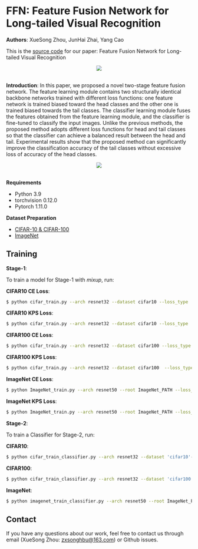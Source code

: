 # FFN: Feature Fusion Network for Long-tailed Visual Recognition
**Authors**: XueSong Zhou, JunHai Zhai, Yang Cao

This is the [source code](https://github.com/zxsong999/Feature-Fusion-Network.pytorch) for our  paper: Feature Fusion Network for Long-tailed Visual Recognition  

<div align="center">
  <img src="./images/DFFN.png" style="zoom:90%;"/>
</div><br/>

**Introduction**: In this paper, we proposed a novel two-stage feature fusion network. The feature learning module contains two structurally identical backbone networks trained with different loss functions: one feature network is trained biased toward the head classes and the other one is trained biased towards the tail classes. The classifier learning module fuses the features obtained from the feature learning module, and the classifier is fine-tuned to classify the input images. Unlike the previous methods, the proposed method adopts different loss functions for head and tail classes so that the classifier can achieve a balanced result between the head and tail. Experimental results show that the proposed method can significantly improve the classification accuracy of the tail classes without excessive loss of accuracy of the head classes.

<div align="center">
  <img src="./images/CE_KPS_DFFN_.png" style="zoom:90%;"/>
</div><br/>

**Requirements**

* Python 3.9
* torchvision 0.12.0
* Pytorch 1.11.0

**Dataset Preparation**
* [CIFAR-10 & CIFAR-100](https://www.cs.toronto.edu/~kriz/cifar.html)
* [ImageNet](http://image-net.org/index)

## Training

**Stage-1**:

To train a model for Stage-1 with *mixup*, run:

**CIFAR10 CE Loss**:
```bash
$ python cifar_train.py --arch resnet32 --dataset cifar10 --loss_type 'CE' --imb_factor 0.005 --batch_size 64 --learning_rate 0.1 
```

**CIFAR10 KPS Loss**:

```bash
$ python cifar_train.py --arch resnet32 --dataset cifar10 --loss_type 'KPS' --imb_factor 0.005 --batch_size 64 --learning_rate 0.1 
```

**CIFAR100 CE Loss**:
```bash
$ python cifar_train.py --arch resnet32 --dataset cifar100 --loss_type 'CE' --imb_factor 0.005 --batch_size 64 --learning_rate 0.1 
```

**CIFAR100 KPS Loss**:

```bash
$ python cifar_train.py --arch resnet32 --dataset cifar100  --loss_type 'KPS' --imb_factor 0.005 --batch_size 64 --learning_rate 0.1 
```

**ImageNet CE Loss**:
```bash
$ python ImageNet_train.py --arch resnet50 --root ImageNet_PATH --loss_type 'CE' --batch_size 64 --learning_rate 0.1 
```

**ImageNet KPS Loss**:

```bash
$ python ImageNet_train.py --arch resnet50 --root ImageNet_PATH --loss_type 'KPS'  --batch_size 64 --learning_rate 0.1 
```

**Stage-2**:

To train a Classifier for Stage-2, run:

**CIFAR10**:
```bash
$ python cifar_train_classifier.py --arch resnet32 --dataset 'cifar10'--loss_type 'LDAM' --imb_factor 0.005 --batch_size 64 --learning_rate 0.1  --lam 0.5  --resume_KPS 'Stage-1_KPS/ckpt.best.pth.tar' --resume_CE 'Stage-1_CE/ckpt.best.pth.tar'
```

**CIFAR100**:
```bash
$ python cifar_train_classifier.py --arch resnet32 --dataset 'cifar100' --loss_type 'LDAM' --imb_factor 0.005 --batch_size 64 --learning_rate 0.1  --lam 0.9  --resume_KPS 'Stage-1_KPS/ckpt.best.pth.tar' --resume_CE 'Stage-1_CE/ckpt.best.pth.tar'
```

**ImageNet**:
```bash
$ python imagenet_train_classifier.py --arch resnet50 --root ImageNet_PATH --loss_type 'LDAM' --batch_size 64 --learning_rate 0.1  --lam 0.9  --resume_KPS 'Stage-1_KPS/ckpt.best.pth.tar' --resume_CE 'Stage-1_CE/ckpt.best.pth.tar'
```



## Contact

If you have any questions about our work, feel free to contact us through email (XueSong Zhou: zxsonghbu@163.com) or Github issues.
